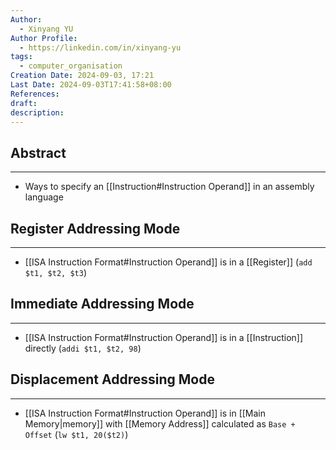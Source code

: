 ```yaml
---
Author:
  - Xinyang YU
Author Profile:
  - https://linkedin.com/in/xinyang-yu
tags:
  - computer_organisation
Creation Date: 2024-09-03, 17:21
Last Date: 2024-09-03T17:41:58+08:00
References: 
draft: 
description: 
---
```

## Abstract
---
- Ways to specify an [[Instruction#Instruction Operand]] in an assembly language


## Register Addressing Mode
---
- [[ISA Instruction Format#Instruction Operand]] is in a [[Register]] (`add $t1, $t2, $t3`)


## Immediate Addressing Mode
---
- [[ISA Instruction Format#Instruction Operand]] is in a [[Instruction]] directly (`addi $t1, $t2, 98`)

## Displacement Addressing Mode
---
- [[ISA Instruction Format#Instruction Operand]] is in [[Main Memory|memory]] with [[Memory Address]] calculated as `Base + Offset` (`lw $t1, 20($t2)`)